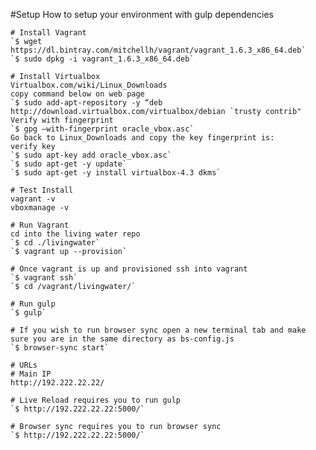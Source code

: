 #Setup
How to setup your environment with gulp dependencies

	# Install Vagrant
	`$ wget https://dl.bintray.com/mitchellh/vagrant/vagrant_1.6.3_x86_64.deb`
	`$ sudo dpkg -i vagrant_1.6.3_x86_64.deb`

	# Install Virtualbox
	Virtualbox.com/wiki/Linux_Downloads
	copy command below on web page
	`$ sudo add-apt-repository -y “deb http://download.virtualbox.com/virtualbox/debian `trusty contrib"
	Verify with fingerprint
	`$ gpg —with-fingerprint oracle_vbox.asc`
	Go back to Linux_Downloads and copy the key fingerprint is:
	verify key
	`$ sudo apt-key add oracle_vbox.asc`
	`$ sudo apt-get -y update`
	`$ sudo apt-get -y install virtualbox-4.3 dkms`

	# Test Install
	vagrant -v
	vboxmanage -v

	# Run Vagrant
	cd into the living water repo
	`$ cd ./livingwater`
	`$ vagrant up --provision`

	# Once vagrant is up and provisioned ssh into vagrant
	`$ vagrant ssh`
	`$ cd /vagrant/livingwater/`

	# Run gulp
	`$ gulp`

	# If you wish to run browser sync open a new terminal tab and make sure you are in the same directory as bs-config.js
	`$ browser-sync start`

	# URLs
	# Main IP
	http://192.222.22.22/

	# Live Reload requires you to run gulp
	`$ http://192.222.22.22:5000/`

	# Browser sync requires you to run browser sync
	`$ http://192.222.22.22:5000/`
